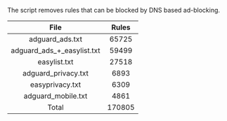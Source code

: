 The script removes rules that can be blocked by DNS based ad-blocking.


| File | Rules |
|:----:|:-----:|
| adguard_ads.txt | 65725 |
| adguard_ads_+_easylist.txt | 59499 |
| easylist.txt | 27518 |
| adguard_privacy.txt | 6893 |
| easyprivacy.txt | 6309 |
| adguard_mobile.txt | 4861 |
| Total | 170805 |
